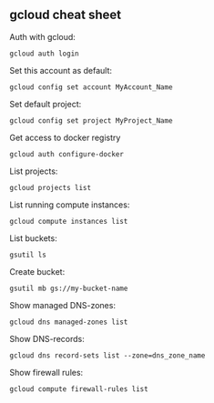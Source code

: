 gcloud cheat sheet
------

Auth with gcloud:
```
gcloud auth login
```

Set this account as default:
```
gcloud config set account MyAccount_Name
```

Set default project:
```
gcloud config set project MyProject_Name
```

Get access to docker registry
```
gcloud auth configure-docker
``` 

List projects:
```
gcloud projects list
```

List running compute instances:
```
gcloud compute instances list
```

List buckets:
```
gsutil ls
```

Create bucket:
```
gsutil mb gs://my-bucket-name
```

Show managed DNS-zones:
```
gcloud dns managed-zones list
```

Show DNS-records:
```
gcloud dns record-sets list --zone=dns_zone_name
```

Show firewall rules:
```
gcloud compute firewall-rules list
```
